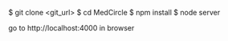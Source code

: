 $ git clone <git_url>
$ cd MedCircle
$ npm install
$ node server

go to http://localhost:4000 in browser
